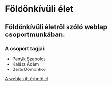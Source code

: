 # Földönkívüli élet
## Földönkívüli életről szóló weblap csoportmunkában.
### A csoport tagjai:
- Panyik Szabolcs
- Kalász Ádám
- Barta Domonkos


[A weblap itt érhető el](https://replit.com/@anevtelen/foldonkivuli)
